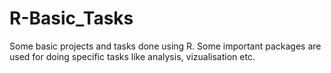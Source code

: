 # R-Basic_Tasks
Some basic projects and tasks done using R. Some important packages are used for doing specific tasks like analysis, vizualisation etc.
